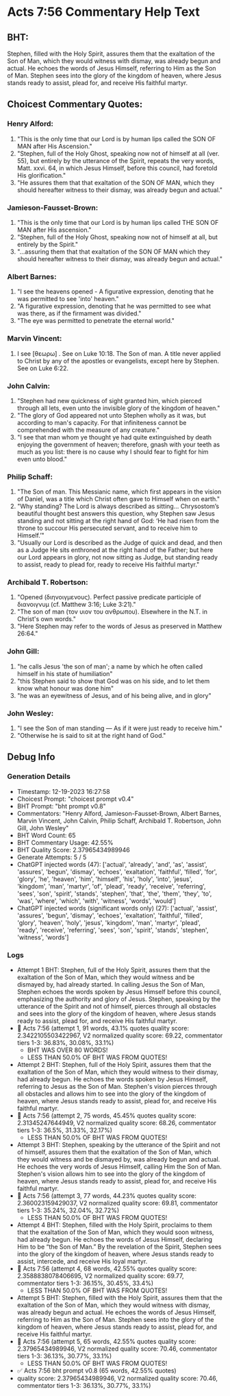 # Acts 7:56 Commentary Help Text

## BHT:
Stephen, filled with the Holy Spirit, assures them that the exaltation of the Son of Man, which they would witness with dismay, was already begun and actual. He echoes the words of Jesus Himself, referring to Him as the Son of Man. Stephen sees into the glory of the kingdom of heaven, where Jesus stands ready to assist, plead for, and receive His faithful martyr.

## Choicest Commentary Quotes:
### Henry Alford:
1. "This is the only time that our Lord is by human lips called the SON OF MAN after His Ascension." 
2. "Stephen, full of the Holy Ghost, speaking now not of himself at all (ver. 55), but entirely by the utterance of the Spirit, repeats the very words, Matt. xxvi. 64, in which Jesus Himself, before this council, had foretold His glorification."
3. "He assures them that that exaltation of the SON OF MAN, which they should hereafter witness to their dismay, was already begun and actual."

### Jamieson-Fausset-Brown:
1. "This is the only time that our Lord is by human lips called THE SON OF MAN after His ascension." 
2. "Stephen, full of the Holy Ghost, speaking now not of himself at all, but entirely by the Spirit." 
3. "...assuring them that that exaltation of the SON OF MAN which they should hereafter witness to their dismay, was already begun and actual."

### Albert Barnes:
1. "I see the heavens opened - A figurative expression, denoting that he was permitted to see 'into' heaven." 
2. "A figurative expression, denoting that he was permitted to see what was there, as if the firmament was divided."
3. "The eye was permitted to penetrate the eternal world."

### Marvin Vincent:
1. I see [θεωρω] . See on Luke 10:18. 
The Son of man. A title never applied to Christ by any of the apostles or evangelists, except here by Stephen. See on Luke 6:22.


### John Calvin:
1. "Stephen had new quickness of sight granted him, which pierced through all lets, even unto the invisible glory of the kingdom of heaven."
2. "The glory of God appeared not unto Stephen wholly as it was, but according to man's capacity. For that infiniteness cannot be comprehended with the measure of any creature."
3. "I see that man whom ye thought ye had quite extinguished by death enjoying the government of heaven; therefore, gnash with your teeth as much as you list: there is no cause why I should fear to fight for him even unto blood."

### Philip Schaff:
1. "The Son of man. This Messianic name, which first appears in the vision of Daniel, was a title which Christ often gave to Himself when on earth."
2. "Why standing? The Lord is always described as sitting... Chrysostom’s beautiful thought best answers this question, why Stephen saw Jesus standing and not sitting at the right hand of God: ‘He had risen from the throne to succour His persecuted servant, and to receive him to Himself.’"
3. "Usually our Lord is described as the Judge of quick and dead, and then as a Judge He sits enthroned at the right hand of the Father; but here our Lord appears in glory, not now sitting as Judge, but standing ready to assist, ready to plead for, ready to receive His faithful martyr."

### Archibald T. Robertson:
1. "Opened (διηνοιγμενους). Perfect passive predicate participle of διανοιγνυμ (cf. Matthew 3:16; Luke 3:21)."
2. "The son of man (τον υιον του ανθρωπου). Elsewhere in the N.T. in Christ's own words."
3. "Here Stephen may refer to the words of Jesus as preserved in Matthew 26:64."

### John Gill:
1. "he calls Jesus 'the son of man'; a name by which he often called himself in his state of humiliation"
2. "this Stephen said to show that God was on his side, and to let them know what honour was done him"
3. "he was an eyewitness of Jesus, and of his being alive, and in glory"

### John Wesley:
1. "I see the Son of man standing — As if it were just ready to receive him." 
2. "Otherwise he is said to sit at the right hand of God."


## Debug Info
### Generation Details
- Timestamp: 12-19-2023 16:27:58
- Choicest Prompt: "choicest prompt v0.4"
- BHT Prompt: "bht prompt v0.8"
- Commentators: "Henry Alford, Jamieson-Fausset-Brown, Albert Barnes, Marvin Vincent, John Calvin, Philip Schaff, Archibald T. Robertson, John Gill, John Wesley"
- BHT Word Count: 65
- BHT Commentary Usage: 42.55%
- BHT Quality Score: 2.37965434989946
- Generate Attempts: 5 / 5
- ChatGPT injected words (47):
	['actual', 'already', 'and', 'as', 'assist', 'assures', 'begun', 'dismay', 'echoes', 'exaltation', 'faithful', 'filled', 'for', 'glory', 'he', 'heaven', 'him', 'himself', 'his', 'holy', 'into', 'jesus', 'kingdom', 'man', 'martyr', 'of', 'plead', 'ready', 'receive', 'referring', 'sees', 'son', 'spirit', 'stands', 'stephen', 'that', 'the', 'them', 'they', 'to', 'was', 'where', 'which', 'with', 'witness', 'words', 'would']
- ChatGPT injected words (significant words only) (27):
	['actual', 'assist', 'assures', 'begun', 'dismay', 'echoes', 'exaltation', 'faithful', 'filled', 'glory', 'heaven', 'holy', 'jesus', 'kingdom', 'man', 'martyr', 'plead', 'ready', 'receive', 'referring', 'sees', 'son', 'spirit', 'stands', 'stephen', 'witness', 'words']

### Logs
- Attempt 1 BHT: Stephen, full of the Holy Spirit, assures them that the exaltation of the Son of Man, which they would witness and be dismayed by, had already started. In calling Jesus the Son of Man, Stephen echoes the words spoken by Jesus Himself before this council, emphasizing the authority and glory of Jesus. Stephen, speaking by the utterance of the Spirit and not of himself, pierces through all obstacles and sees into the glory of the kingdom of heaven, where Jesus stands ready to assist, plead for, and receive His faithful martyr.
- 🔄 Acts 7:56 (attempt 1, 91 words, 43.1% quotes quality score: 2.3422105503422967, V2 normalized quality score: 69.22, commentator tiers 1-3: 36.83%, 30.08%, 33.1%) 
	- BHT WAS OVER 80 WORDS! 
	- LESS THAN 50.0% OF BHT WAS FROM QUOTES!
- Attempt 2 BHT: Stephen, full of the Holy Spirit, assures them that the exaltation of the Son of Man, which they would witness to their dismay, had already begun. He echoes the words spoken by Jesus Himself, referring to Jesus as the Son of Man. Stephen's vision pierces through all obstacles and allows him to see into the glory of the kingdom of heaven, where Jesus stands ready to assist, plead for, and receive His faithful martyr.
- 🔄 Acts 7:56 (attempt 2, 75 words, 45.45% quotes quality score: 2.31345247644949, V2 normalized quality score: 68.26, commentator tiers 1-3: 36.5%, 31.33%, 32.17%) 
	- LESS THAN 50.0% OF BHT WAS FROM QUOTES!
- Attempt 3 BHT: Stephen, speaking by the utterance of the Spirit and not of himself, assures them that the exaltation of the Son of Man, which they would witness and be dismayed by, was already begun and actual. He echoes the very words of Jesus Himself, calling Him the Son of Man. Stephen's vision allows him to see into the glory of the kingdom of heaven, where Jesus stands ready to assist, plead for, and receive His faithful martyr.
- 🔄 Acts 7:56 (attempt 3, 77 words, 44.23% quotes quality score: 2.360023159429037, V2 normalized quality score: 69.81, commentator tiers 1-3: 35.24%, 32.04%, 32.72%) 
	- LESS THAN 50.0% OF BHT WAS FROM QUOTES!
- Attempt 4 BHT: Stephen, filled with the Holy Spirit, proclaims to them that the exaltation of the Son of Man, which they would soon witness, had already begun. He echoes the words of Jesus Himself, declaring Him to be “the Son of Man.” By the revelation of the Spirit, Stephen sees into the glory of the kingdom of heaven, where Jesus stands ready to assist, intercede, and receive His loyal martyr.
- 🔄 Acts 7:56 (attempt 4, 68 words, 42.55% quotes quality score: 2.3588838078406695, V2 normalized quality score: 69.77, commentator tiers 1-3: 36.15%, 30.45%, 33.4%) 
	- LESS THAN 50.0% OF BHT WAS FROM QUOTES!
- Attempt 5 BHT: Stephen, filled with the Holy Spirit, assures them that the exaltation of the Son of Man, which they would witness with dismay, was already begun and actual. He echoes the words of Jesus Himself, referring to Him as the Son of Man. Stephen sees into the glory of the kingdom of heaven, where Jesus stands ready to assist, plead for, and receive His faithful martyr.
- 🔄 Acts 7:56 (attempt 5, 65 words, 42.55% quotes quality score: 2.37965434989946, V2 normalized quality score: 70.46, commentator tiers 1-3: 36.13%, 30.77%, 33.1%) 
	- LESS THAN 50.0% OF BHT WAS FROM QUOTES!
- ✅ Acts 7:56 bht prompt v0.8 (65 words, 42.55% quotes)
- quality score: 2.37965434989946, V2 normalized quality score: 70.46, commentator tiers 1-3: 36.13%, 30.77%, 33.1%)